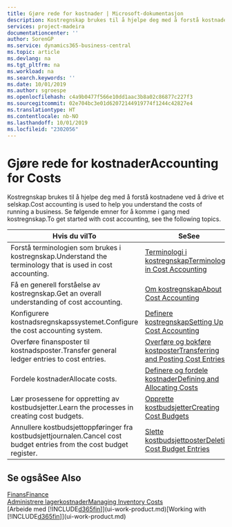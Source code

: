 ```yaml
---
title: Gjøre rede for kostnader | Microsoft-dokumentasjon
description: Kostregnskap brukes til å hjelpe deg med å forstå kostnadene ved å drive et selskap. Se følgende emner for å komme i gang med kostregnskap.
services: project-madeira
documentationcenter: ''
author: SorenGP
ms.service: dynamics365-business-central
ms.topic: article
ms.devlang: na
ms.tgt_pltfrm: na
ms.workload: na
ms.search.keywords: ''
ms.date: 10/01/2019
ms.author: sgroespe
ms.openlocfilehash: c4a9b0477f566e10dd1aac3b8a02c86877c227f3
ms.sourcegitcommit: 02e704bc3e01d62072144919774f1244c42827e4
ms.translationtype: HT
ms.contentlocale: nb-NO
ms.lasthandoff: 10/01/2019
ms.locfileid: "2302056"
---
```

# <a name="accounting-for-costs"></a><span data-ttu-id="b4d40-104">Gjøre rede for kostnader</span><span class="sxs-lookup"><span data-stu-id="b4d40-104">Accounting for Costs</span></span>
<span data-ttu-id="b4d40-105">Kostregnskap brukes til å hjelpe deg med å forstå kostnadene ved å drive et selskap.</span><span class="sxs-lookup"><span data-stu-id="b4d40-105">Cost accounting is used to help you understand the costs of running a business.</span></span> <span data-ttu-id="b4d40-106">Se følgende emner for å komme i gang med kostregnskap.</span><span class="sxs-lookup"><span data-stu-id="b4d40-106">To get started with cost accounting, see the following topics.</span></span>  

|<span data-ttu-id="b4d40-107">Hvis du vil</span><span class="sxs-lookup"><span data-stu-id="b4d40-107">To</span></span>|<span data-ttu-id="b4d40-108">Se</span><span class="sxs-lookup"><span data-stu-id="b4d40-108">See</span></span>|  
|--------|---------|  
|<span data-ttu-id="b4d40-109">Forstå terminologien som brukes i kostregnskap.</span><span class="sxs-lookup"><span data-stu-id="b4d40-109">Understand the terminology that is used in cost accounting.</span></span>|[<span data-ttu-id="b4d40-110">Terminologi i kostregnskap</span><span class="sxs-lookup"><span data-stu-id="b4d40-110">Terminology in Cost Accounting</span></span>](finance-terminology-in-cost-accounting.md)|  
|<span data-ttu-id="b4d40-111">Få en generell forståelse av kostregnskap.</span><span class="sxs-lookup"><span data-stu-id="b4d40-111">Get an overall understanding of cost accounting.</span></span>|[<span data-ttu-id="b4d40-112">Om kostregnskap</span><span class="sxs-lookup"><span data-stu-id="b4d40-112">About Cost Accounting</span></span>](finance-about-cost-accounting.md)|  
|<span data-ttu-id="b4d40-113">Konfigurere kostnadsregnskapssystemet.</span><span class="sxs-lookup"><span data-stu-id="b4d40-113">Configure the cost accounting system.</span></span>|[<span data-ttu-id="b4d40-114">Definere kostregnskap</span><span class="sxs-lookup"><span data-stu-id="b4d40-114">Setting Up Cost Accounting</span></span>](finance-set-up-cost-accounting.md)|  
|<span data-ttu-id="b4d40-115">Overføre finansposter til kostnadsposter.</span><span class="sxs-lookup"><span data-stu-id="b4d40-115">Transfer general ledger entries to cost entries.</span></span>|[<span data-ttu-id="b4d40-116">Overføre og bokføre kostposter</span><span class="sxs-lookup"><span data-stu-id="b4d40-116">Transferring and Posting Cost Entries</span></span>](finance-transfer-and-post-cost-entries.md)|  
|<span data-ttu-id="b4d40-117">Fordele kostnader</span><span class="sxs-lookup"><span data-stu-id="b4d40-117">Allocate costs.</span></span>|[<span data-ttu-id="b4d40-118">Definere og fordele kostnader</span><span class="sxs-lookup"><span data-stu-id="b4d40-118">Defining and Allocating Costs</span></span>](finance-define-and-allocate-costs.md)|  
|<span data-ttu-id="b4d40-119">Lær prosessene for oppretting av kostbudsjetter.</span><span class="sxs-lookup"><span data-stu-id="b4d40-119">Learn the processes in creating cost budgets.</span></span>|[<span data-ttu-id="b4d40-120">Opprette kostbudsjetter</span><span class="sxs-lookup"><span data-stu-id="b4d40-120">Creating Cost Budgets</span></span>](finance-create-cost-budgets.md)|
|<span data-ttu-id="b4d40-121">Annullere kostbudsjettoppføringer fra kostbudsjettjournalen.</span><span class="sxs-lookup"><span data-stu-id="b4d40-121">Cancel cost budget entries from the cost budget register.</span></span>|[<span data-ttu-id="b4d40-122">Slette kostbudsjettposter</span><span class="sxs-lookup"><span data-stu-id="b4d40-122">Deleting Cost Budget Entries</span></span>](finance-how-to-delete-cost-budget-entries.md)| 


## <a name="see-also"></a><span data-ttu-id="b4d40-123">Se også</span><span class="sxs-lookup"><span data-stu-id="b4d40-123">See Also</span></span>  
[<span data-ttu-id="b4d40-124">Finans</span><span class="sxs-lookup"><span data-stu-id="b4d40-124">Finance</span></span>](finance.md)  
[<span data-ttu-id="b4d40-125">Administrere lagerkostnader</span><span class="sxs-lookup"><span data-stu-id="b4d40-125">Managing Inventory Costs</span></span>](finance-manage-inventory-costs.md)  
<span data-ttu-id="b4d40-126">[Arbeide med [!INCLUDE[d365fin](includes/d365fin_md.md)]](ui-work-product.md)</span><span class="sxs-lookup"><span data-stu-id="b4d40-126">[Working with [!INCLUDE[d365fin](includes/d365fin_md.md)]](ui-work-product.md)</span></span>
